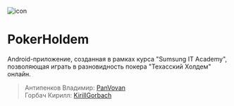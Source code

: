 ![icon](https://sun1-97.userapi.com/x1SxR0CxTm5ObxTNY6qDllY9tBNhjApGwwVmJg/kowpt0Xt6Kw.jpg)
# PokerHoldem  
Android-приложение, созданная в рамках курса "Sumsung IT Academy",   
позволяющая играть в разновидность покера "Техасский Холдем" онлайн.   
>Антипенков Владимир: [PanVovan](https://github.com/PanVovan)  
>Горбач Кирилл: [KirillGorbach](https://github.com/KirillGorbach)  
